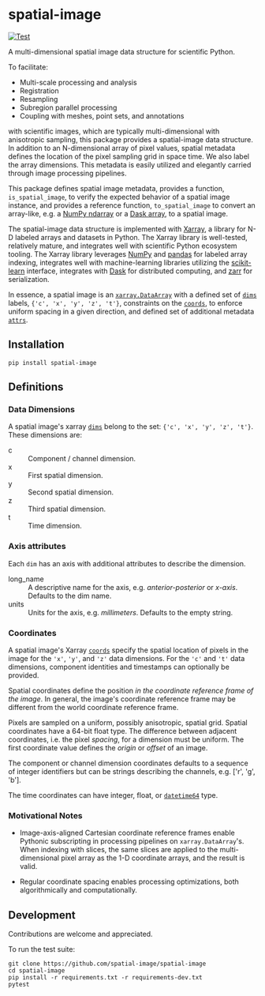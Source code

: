 # spatial-image

[![Test](https://github.com/spatial-image/spatial-image/actions/workflows/test.yml/badge.svg)](https://github.com/spatial-image/spatial-image/actions/workflows/test.yml)

A multi-dimensional spatial image data structure for scientific Python.

To facilitate:

- Multi-scale processing and analysis
- Registration
- Resampling
- Subregion parallel processing
- Coupling with meshes, point sets, and annotations

with scientific images, which are typically multi-dimensional with anisotropic
sampling, this package provides a spatial-image data structure. In addition to
an N-dimensional array of pixel values, spatial metadata defines the location
of the pixel sampling grid in space time. We also label the array dimensions.
This metadata is easily utilized and elegantly carried through image
processing pipelines.

This package defines spatial image metadata, provides a function,
`is_spatial_image`, to verify the expected behavior of a spatial image
instance, and provides a reference function, `to_spatial_image` to convert an
array-like, e.g. a [NumPy
ndarray](https://docs.scipy.org/doc/numpy/reference/generated/numpy.ndarray.html)
or a [Dask array](https://docs.dask.org/en/latest/array.html), to a spatial
image.

The spatial-image data structure is implemented with [Xarray], a library for
N-D labeled arrays and datasets in Python. The Xarray library is well-tested,
relatively mature, and integrates well with scientific Python ecosystem
tooling. The Xarray library leverages [NumPy](https://numpy.org/) and
[pandas](https://pandas.pydata.org/) for labeled array indexing, integrates
well with machine-learning libraries utilizing the
[scikit-learn](https://scikit-learn.org/) interface, integrates with
[Dask](https://dask.org) for distributed computing, and
[zarr](https://zarr.readthedocs.io/) for serialization.

In essence, a spatial image is an
[`xarray.DataArray`](https://xarray.pydata.org/en/stable/data-structures.html#dataarray)
with a defined set of [`dims`] labels, `{'c', 'x', 'y', 'z', 't'}`,
constraints on the [`coords`], to enforce uniform spacing in a given
direction, and defined set of additional metadata [`attrs`].

## Installation

```
pip install spatial-image
```

## Definitions

### Data Dimensions

A spatial image's xarray [`dims`] belong to the set: `{'c', 'x', 'y', 'z', 't'}`. These dimensions are:

<dl>
  <dt>c</dt>
  <dd>Component / channel dimension.</dd>
  <dt>x</dt>
  <dd>First spatial dimension.</dd>
  <dt>y</dt>
  <dd>Second spatial dimension.</dd>
  <dt>z</dt>
  <dd>Third spatial dimension.</dd>
  <dt>t</dt>
  <dd>Time dimension.</dd>
</dl>

### Axis attributes

Each `dim` has an axis with additional attributes to describe the dimension.

<dl>
  <dt>long_name</dt>
  <dd>A descriptive name for the axis, e.g. <i>anterior-posterior</i> or <i>x-axis</i>. Defaults to the dim name.</dd>
  <dt>units</dt>
  <dd>Units for the axis, e.g. <i>millimeters</i>. Defaults to the empty string.</dd>
</dl>

### Coordinates

A spatial image's Xarray [`coords`] specify the spatial location of pixels in
the image for the `'x'`, `'y'`, and `'z'` data dimensions.  For the `'c'` and
`'t'` data dimensions, component identities and timestamps can optionally
be provided.

Spatial coordinates define the position *in the coordinate reference frame of
the image*. In general, the image's coordinate reference frame may be
different from the world coordinate reference frame.

Pixels are sampled on a uniform, possibly anisotropic, spatial grid.  Spatial
coordinates have a 64-bit float type. The difference between adjacent
coordinates, i.e. the pixel *spacing*, for a dimension must be uniform. The
first coordinate value defines the *origin* or *offset* of an image.

The component or channel dimension coordinates defaults to a sequence of
integer identifiers but can be strings describing the channels, e.g. ['r',
'g', 'b'].

The time coordinates can have integer, float, or [`datetime64`] type.

### Motivational Notes

* Image-axis-aligned Cartesian coordinate reference frames enable Pythonic subscripting in processing pipelines on `xarray.DataArray`'s. When indexing with slices, the same slices are applied to the multi-dimensional pixel array as the 1-D coordinate arrays, and the result is valid.

* Regular coordinate spacing enables processing optimizations, both algorithmically and computationally.


## Development

Contributions are welcome and appreciated.

To run the test suite:

```
git clone https://github.com/spatial-image/spatial-image
cd spatial-image
pip install -r requirements.txt -r requirements-dev.txt
pytest
```

[Xarray]: https://xarray.pydata.org/en/stable/
[`dims`]: https://xarray.pydata.org/en/stable/terminology.html
[`coords`]: https://xarray.pydata.org/en/stable/terminology.html
[`attrs`]: https://xarray.pydata.org/en/stable/data-structures.html
[`datetime64`]: https://docs.scipy.org/doc/numpy/reference/arrays.datetime.html
